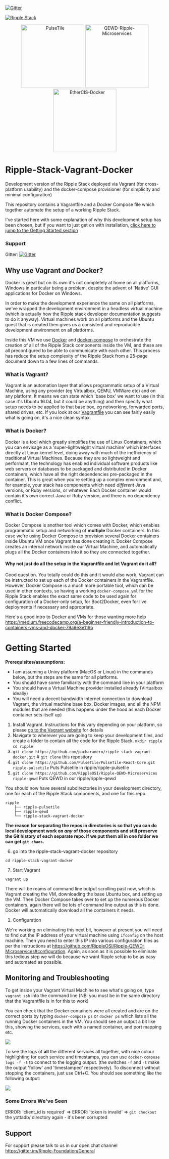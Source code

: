 [![Gitter](https://img.shields.io/gitter/room/nwjs/nw.js.svg?style=flat-square)](https://gitter.im/Ripple-Foundation/General)

[![Ripple Stack](images/Ripple-Long-Stacked-Logo-Colour-700.png)](https://ripple.foundation/)

<p align="middle">
  <a href="https://github.com/PulseTile/PulseTile-React-Core"><img src="images/pulsetile800.png" alt="PulseTile" width="200px"></a>
  <a href="https://github.com/RippleOSI/Ripple-QEWD-Microservices"><img src="images/qewd800redov5.png" alt="QEWD-Ripple-Microservices" width="200px"></a>
  <a href="https://github.com/ethercis/ethercis"><img src="images/ethercis800.png" alt="EtherCIS-Docker" width="200px"></a>
</p>

# Ripple-Stack-Vagrant-Docker
Development version of the Ripple Stack deployed via Vagrant (for cross-platform usability) and the docker-compose provisioner (for simplicity and minimal configuration)

This repository contains a Vagrantfile and a Docker Compose file which together automate the setup of a working Ripple Stack.

I've started here with some explanation of why this development setup has been chosen, but if you want to just get on with installation, [click here to jump to the Getting Started section](#getting-started)

### Support
Gitter: [![Gitter](https://img.shields.io/gitter/room/nwjs/nw.js.svg?style=flat-square)](https://gitter.im/Ripple-Foundation/General)

## Why use Vagrant _and_ Docker?
Docker is great but on its own it's not completely at home on all platforms, Windows in particular being a problem, despite the advent of 'Native' GUI applications for Docker on Windows.

In order to make the development experience the same on all platforms, we've wrapped the development environment in a headless virtual machine (which is actually how the Ripple stack developer documentation suggests to do it anyway). Virtual machines work on all platforms and the Ubuntu guest that is created then gives us a consistent and reproducible development environment on all platforms.

Inside this VM we use [Docker](https://www.docker.com/what-docker) and [docker-compose](https://docs.docker.com/compose/) to orchestrate the creation of all of the Ripple Stack components inside the VM, and these are all preconfigured to be able to communicate with each other. This process has reduce the setup complexity of the Ripple Stack from a 25-page document down to a few lines of commands.

### What is Vagrant?
Vagrant is an automation layer that allows programmatic setup of a Virtual Machine, using any provider (eg Virtualbox, QEMU, VMWare etc) and on any platform. It means we can state which 'base box' we want to use (in this case it's Ubuntu 16.04, but it could be anything) and then specify what setup needs to be applied to that base box, eg networking, forwarded ports, shared drives, etc. If you look at our [Vagrantfile](Vagrantfile) you can see fairly easily what is going on, it's a nice clean syntax.

### What is Docker?
Docker is a tool which greatly simplifies the use of Linux Containers, which you can envisage as a 'super-lightweight virtual machine' which interfaces directly at Linux kernel level, doing away with much of the inefficiency of traditional Virtual Machines. Because they are so lightweight and performant, the technology has  enabled individual software products like web servers or databases to be packaged and distributed in Docker containers, which have all the right dependencies pre-packaged in the container. This is great when you're setting up a complex environment and, for example, your stack has components which need *different* Java versions, or Ruby versions, or whatever. Each Docker container would contain it's *own* correct Java or Ruby version, and there is no dependency conflict.

### What is Docker Compose?
Docker Compose is another tool which comes with Docker, which enables programmatic setup and networking of **multiple** Docker containers. In this case we're using Docker Compose to provision several Docker containers inside Ubuntu VM once Vagrant has done creating it. Docker Compose creates an internal network inside our Virtual Machine, and automatically plugs all the Docker containers into it so they are connected together.

#### Why not just do all the setup in the Vagrantfile and let Vagrant do it all?
Good question. You totally could do this and it would also work. Vagrant can be instructed to set up each of the Docker containers in the Vagrantfile. However, Docker Compose is a much more portable tool, which can be used in other contexts, so having a working `docker-compose.yml` for the Ripple Stack enables the exact same code to be used again for  configuration of a Docker-only setup, for Boot2Docker, even for live deployments if necessary and appropriate.

Here's a good intro to Docker and VMs for those wanting more help https://medium.freecodecamp.org/a-beginner-friendly-introduction-to-containers-vms-and-docker-79a9e3e119b

# Getting Started

**Prerequisites/assumptions:**
* I am assuming a Unixy platform (MacOS or Linux) in the commands below, but the steps are the same for all platforms.
* You should have some familiarity with the command line in your platform
* You should have a Virtual Machine provider installed already (Virtualbox ideally)
* You will need a decent bandwidth Internet connection to download Vagrant, the virtual machine base box, Docker images, and all the NPM modules that are needed (this happens under the hood as each Docker container sets itself up)

1. Install Vagrant. Instructions for this vary depending on your platform, so please [go to the Vagrant website](https://www.vagrantup.com/downloads.html) for details
2. Navigate to wherever you are going to keep your development files, and create a folder to contain all the code for the Ripple Stack.
  `mkdir ripple`
  `cd ripple`
3. `git clone https://github.com/pacharanero/ripple-stack-vagrant-docker.git` # `git clone` this repository
4. `git clone https://github.com/PulseTile/PulseTile-React-Core.git ripple-pulsetile` Puts Pulsetile in ripple/ripple-pulsetile
5. `git clone https://github.com/RippleOSI/Ripple-QEWD-Microservices ripple-qewd` Puts QEWD in our ripple/ripple-qewd

You should now have several subdirectories in your development directory, one for each of the Ripple Stack components, and one for this repo.

```
ripple
    ├── ripple-pulsetile
    ├── ripple-qewd
    └── ripple-stack-vagrant-docker
```

**The reason for separating the repos in directories is so that you can do local development work on *any* of those components and still preserve the Git history of each separate repo. If we put them all in one folder we can get `git chaos`.**

6. go into the ripple-stack-vagrant-docker repository

`cd ripple-stack-vagrant-docker`

7. Start Vagrant

`vagrant up`

There will be reams of command line output scrolling past now, which is Vagrant creating the VM, downloading the base Ubuntu box, and setting up the VM. Then Docker Compose takes over to set up the numerous Docker containers, again there will be lots of command line output as this is done. Docker will automatically download all the containers it needs.

1. Configuration

We're working on eliminating this next bit, however at present you will need to find out the IP address of your virtual machine using `ifconfig` on the host machine. Then you need to enter this IP into various configuration files as per the instructions at https://github.com/RippleOSI/Ripple-QEWD-Microservices#configuration. Again, as soon as it is possible to eliminate this tedious step we will do because we want Ripple setup to be as easy and automated as possible.

## Monitoring and Troubleshooting
To get inside your Vagrant Virtual Machine to see what's going on, type `vagrant ssh` into the command line (NB: you must be in the same directory that the Vagrantfile is in for this to work)

You can check that the Docker containers were all created and are on the correct ports by typing `docker-compose ps` or `docker ps` which lists all the running Docker containers in the VM. You should see an output a bit like this, showing the services, each with a named container, and port mapping etc.

![](images/docker-ps-docker-compose-ps.png)

To see the logs of **all** the different services all together, with nice colour highlighting for each service and timestamps, you can use `docker-compose logs -f -t` to connect to the logging output. (the switches `-f` and `-t` make the output 'follow' and 'timestamped' respectively). To disconnect without stopping the containers, just use Ctrl+C. You should see something like the following output:

![](images/docker-compose-logs-example.png)

### Some Errors We've Seen
ERROR: 'client_id is required' =>
ERROR: 'token is invalid' => `git checkout` the yottadb/ directory again - it's been corrupted

## Support
For support please talk to us in our open chat channel https://gitter.im/Ripple-Foundation/General
